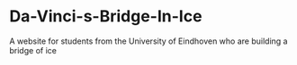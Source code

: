 # Da-Vinci-s-Bridge-In-Ice
A website for students from the University of Eindhoven who are building a bridge of ice
